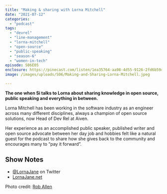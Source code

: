 ```yaml
---
title: "Making & sharing with Lorna Mitchell"
date: "2021-07-12"
categories: 
  - "podcast"
tags: 
  - "devrel"
  - "line-management"
  - "lorna-mitchell"
  - "open-source"
  - "public-speaking"
  - "season-6"
  - "women-in-tech"
episode: S06E05
enclosure: https://pinecast.com/listen/1ea35764-aa98-4d55-9126-2fd6b594d7b0.mp3
image: /images/uploads/S06/Making-and-Sharing-Lorna-Mitchell.jpeg

---
```


**The one when Si talks to Lorna about sharing knowledge in open source, public speaking and everything in between.**

Lorna Mitchell has been working in the software industry as an engineer across many different disciplines, always a champion of open source solutions, now Head of Dev Rel at Aiven.

Her experience as an accomplished public speaker, published writer and open source advocate between her day job and hobbies felt like a natural guest for the podcast to share how she gives back to the community and encourages many to “pay it forward”.

## Show Notes

- [@LornaJane](http://twitter.com/lornajane) on Twitter
- [LornaJane.net](http://lornajane.net)

Photo credit: [Rob Allen](https://www.flickr.com/photos/akrabat/22886213520/)
